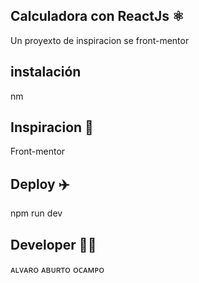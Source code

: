 ## Calculadora con ReactJs ⚛️

Un proyexto de inspiracion se front-mentor

## instalación

nm

## Inspiracion 🔆 

Front-mentor

## Deploy ✈️

npm run dev

## Developer 🥷🏾

ᴀʟᴠᴀʀᴏ ᴀʙᴜʀᴛᴏ ᴏᴄᴀᴍᴘᴏ 
